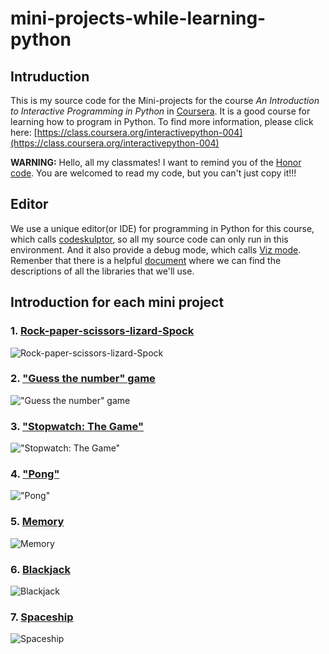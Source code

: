 # mini-projects-while-learning-python
## Intruduction
This is my source code for the Mini-projects for the course _An Introduction to Interactive Programming in Python_ in [Coursera](https://www.coursera.org). It is a good course for learning how to program in Python. To find more information, please click here: [https://class.coursera.org/interactivepython-004](https://class.coursera.org/interactivepython-004)

**WARNING:**
Hello, all my classmates! I want to remind you of the [Honor code](https://class.coursera.org/interactivepython-004/wiki/honorcode). You are welcomed to read my code, but you can't just copy it!!!

## Editor
We use a unique editor(or IDE) for programming in Python for this course, which calls [codeskulptor](http://www.codeskulptor.org/), so all my source code can only run in this environment. And it also provide a debug mode, which calls [Viz mode](http://www.codeskulptor.org/viz/). Remenber that there is a helpful [document](http://www.codeskulptor.org/docs.html#tabs-Python) where we can find the descriptions of all the libraries that we'll use.

## Introduction for each mini project
### 1. [Rock-paper-scissors-lizard-Spock](https://class.coursera.org/interactivepython-004/human_grading/view/courses/972072/assessments/28/)
![Rock-paper-scissors-lizard-Spock](http://i.imgur.com/0mRRwyS.png)

### 2. ["Guess the number" game](https://class.coursera.org/interactivepython-004/human_grading/view/courses/972072/assessments/29/)
!["Guess the number" game](http://i.imgur.com/6zHDt4l.png)

### 3. ["Stopwatch: The Game"](https://class.coursera.org/interactivepython-004/human_grading/view/courses/972072/assessments/30/)
!["Stopwatch: The Game"](http://i.imgur.com/yxjBpX2.png)

### 4. ["Pong"](https://class.coursera.org/interactivepython-004/human_grading/view/courses/972072/assessments/31/)
!["Pong"](http://i.imgur.com/qiqSCmZ.png)

### 5. [Memory](https://class.coursera.org/interactivepython-004/human_grading/view/courses/972072/assessments/32/)
![Memory](http://i.imgur.com/Z9WoYBF.png)

### 6. [Blackjack](https://class.coursera.org/interactivepython-004/human_grading/view/courses/972072/assessments/33/)
![Blackjack](http://i.imgur.com/EuRbulo.png)

### 7. [Spaceship](https://class.coursera.org/interactivepython-004/human_grading/view/courses/972072/assessments/34/)
![Spaceship](http://i.imgur.com/phur5Ub.png)